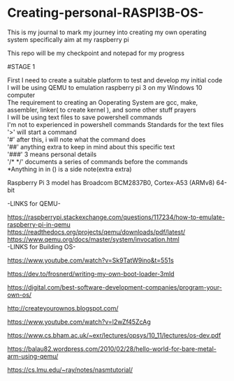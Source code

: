 # Creating-personal-RASPI3B-OS-
This is my journal to mark my journey into creating my own operating system specifically aim at my raspberry pi

This repo will be my checkpoint and notepad for my progress


#STAGE 1

First I need to create a suitable platform to test and develop my initial code  
I will be using QEMU to emulation raspberry pi 3 on my Windows 10 computer  
The requirement to creating an Ooperating System are gcc, make, assembler, linker( to create kernel ), and some other stuff prayers  
I will be using text files to save powershell commands  
I'm not to experienced in powershell commands
Standards for the text files  
'>' will start a command  
'#' after this, i will note what the command does  
'##' anything extra to keep in mind about this specific text  
'###' 3 means personal details  
'/* */' documents a series of commands before the commands  
*Anything in in () is a side note(extra extra)

Raspberry Pi 3 model has Broadcom BCM2837B0, Cortex-A53 (ARMv8) 64-bit  


-LINKS for QEMU-

https://raspberrypi.stackexchange.com/questions/117234/how-to-emulate-raspberry-pi-in-qemu  
https://readthedocs.org/projects/qemu/downloads/pdf/latest/  
https://www.qemu.org/docs/master/system/invocation.html  
-LINKS for Building OS-  

https://www.youtube.com/watch?v=Sk9TatW9ino&t=551s

https://dev.to/frosnerd/writing-my-own-boot-loader-3mld

https://digital.com/best-software-development-companies/program-your-own-os/

http://createyourownos.blogspot.com/

https://www.youtube.com/watch?v=l2wZf45ZcAg

https://www.cs.bham.ac.uk/~exr/lectures/opsys/10_11/lectures/os-dev.pdf  

https://balau82.wordpress.com/2010/02/28/hello-world-for-bare-metal-arm-using-qemu/

https://cs.lmu.edu/~ray/notes/nasmtutorial/
